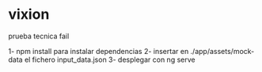 # vixion
prueba tecnica fail

1- npm install para instalar dependencias
2- insertar en ./app/assets/mock-data el fichero input_data.json
3- desplegar con ng serve
